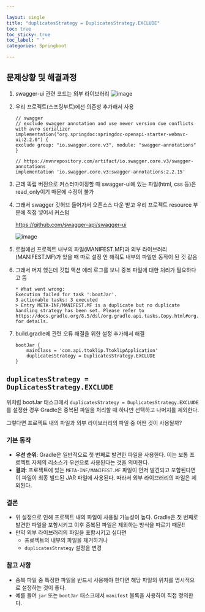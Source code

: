 ```yaml
---

layout: single
title: "duplicatesStrategy = DuplicatesStrategy.EXCLUDE"
toc: true
toc_sticky: true
toc_label: " "
categories: Springboot

---
```


## 문제상황 및 해결과정

1. swagger-ui 관련 코드는 외부 라이브러리
    ![image](https://github.com/user-attachments/assets/5b2607bf-4b98-4f93-9acf-d94929876a01)
2. 우리 프로젝트(스프링부트)에선 의존성 추가해서 사용
    ```
    // swagger
    // exclude swagger annotation and use newer version due conflicts with avro serializer
    implementation("org.springdoc:springdoc-openapi-starter-webmvc-ui:2.2.0") {
    exclude group: "io.swagger.core.v3", module: "swagger-annotations"
    }

    // https://mvnrepository.com/artifact/io.swagger.core.v3/swagger-annotations
    implementation 'io.swagger.core.v3:swagger-annotations:2.2.15'
    ```
    
3. 근데 똑립 버전으로 커스터마이징할 때 swagger-ui에 있는 파일(html, css 등)은 read_only이기 때문에 수정이 불가
4. 그래서 swagger 깃허브 들어가서 오픈소스 다운 받고 우리 프로젝트 resource 부분에 직접 넣어서 커스텀
    
    https://github.com/swagger-api/swagger-ui
    
    ![image](https://github.com/user-attachments/assets/cb359dd0-ffec-4413-8f3c-daf00c4fea4f)
    
5. 로컬에선 프로젝트 내부의 파일(MANIFEST.MF)과 외부 라이브러리(MANIFEST.MF)가 있을 때 따로 설정 안 해줘도 내부의 파일만 동작이 된 것 같음
6. 그래서 머지 했는데 깃헙 액션 에러 로그를 보니 중복 파일에 대한 처리가 필요하다고 뜸
    
    ```
    * What went wrong:
    Execution failed for task ':bootJar'.
    3 actionable tasks: 3 executed
    > Entry META-INF/MANIFEST.MF is a duplicate but no duplicate handling strategy has been set. Please refer to https://docs.gradle.org/8.5/dsl/org.gradle.api.tasks.Copy.html#org.gradle.api.tasks.Copy:duplicatesStrategy for details.
    ```
    
7. build.gradle에 관련 오류 해결을 위한 설정 추가해서 해결
    
    ```
    bootJar {
        mainClass = 'com.api.ttoklip.TtoklipApplication'    
        duplicatesStrategy = DuplicatesStrategy.EXCLUDE      
    }
    ```
    

## `duplicatesStrategy = DuplicatesStrategy.EXCLUDE`

위처럼 bootJar 태스크에서 `duplicatesStrategy = DuplicatesStrategy.EXCLUDE`를 설정한 경우 Gradle은 중복된 파일을 처리할 때 하나만 선택하고 나머지를 제외한다. 

그렇다면 프로젝트 내의 파일과 외부 라이브러리의  파일 중 어떤 것이 사용될까?

### 기본 동작

- **우선 순위**: Gradle은 일반적으로 첫 번째로 발견한 파일을 사용한다. 이는 보통 프로젝트 자체의 리소스가 우선으로 사용된다는 것을 의미한다.
- **결과**: 프로젝트에 있는 `META-INF/MANIFEST.MF` 파일이 먼저 발견되고 포함된다면 이 파일이 최종 빌드된 JAR 파일에 사용된다. 따라서 외부 라이브러리의 파일은 제외된다.

### 결론

- 위 설정으로 인해 프로젝트 내의 파일이 사용될 가능성이 높다. Gradle은 첫 번째로 발견한 파일을 포함시키고 이후 중복된 파일은 제외하는 방식을 따르기 때문!!
- 만약 외부 라이브러리의 파일을 포함시키고 싶다면
    - 프로젝트의 내부의 파일을 제거하거나
    - `duplicatesStrategy` 설정을 변경

### 참고 사항

- 중복 파일 중 특정한 파일을 반드시 사용해야 한다면 해당 파일의 위치를 명시적으로 설정하는 것이 좋다.
- 예를 들어 `jar` 또는 `bootJar` 태스크에서 `manifest` 블록을 사용하여 직접 정의한다.